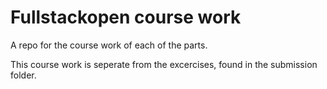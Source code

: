 # Fullstackopen course work

A repo for the course work of each of the parts.

This course work is seperate from the excercises, found in the submission folder.
